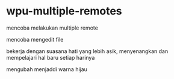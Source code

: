 # wpu-multiple-remotes

mencoba melakukan multiple remote

mencoba mengedit file

bekerja dengan suasana hati yang lebih asik, menyenangkan dan mempelajari hal baru setiap harinya

mengubah menjaddi warna hijau
